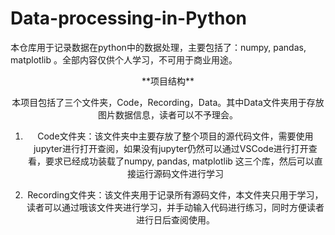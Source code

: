 # Data-processing-in-Python
本仓库用于记录数据在python中的数据处理，主要包括了：numpy, pandas, matplotlib 。全部内容仅供个人学习，不可用于商业用途。

<center>**项目结构**


本项目包括了三个文件夹，Code，Recording，Data。其中Data文件夹用于存放图片数据信息，读者可以不予理会。

1. Code文件夹：该文件夹中主要存放了整个项目的源代码文件，需要使用jupyter进行打开查阅，如果没有jupyter仍然可以通过VSCode进行打开查看，要求已经成功装载了numpy, pandas, matplotlib 这三个库，然后可以直接运行源码文件进行学习

2. Recording文件夹：该文件夹用于记录所有源码文件，本文件夹只用于学习，读者可以通过哦该文件夹进行学习，并手动输入代码进行练习，同时方便读者进行日后查阅使用。
